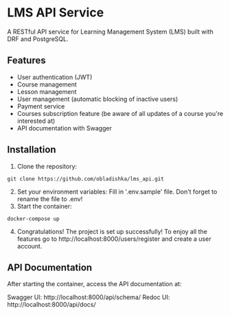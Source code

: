 # LMS API Service

A RESTful API service for Learning Management System (LMS) built with DRF and PostgreSQL.

## Features

- User authentication (JWT)
- Course management
- Lesson management
- User management (automatic blocking of inactive users)
- Payment service
- Courses subscription feature (be aware of all updates of a course you're interested at)
- API documentation with Swagger

## Installation

1. Clone the repository:
```commandline
git clone https://github.com/obladishka/lms_api.git
```
2. Set your environment variables:
Fill in '.env.sample' file. Don't forget to rename the file to .env!
3. Start the container:
```commandline
docker-compose up
```
4. Congratulations! The project is set up successfully! To enjoy all the features go to http://localhost:8000/users/register
and create a user account.

## API Documentation

After starting the container, access the API documentation at:

Swagger UI: http://localhost:8000/api/schema/
Redoc UI: http://localhost:8000/api/docs/